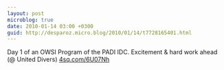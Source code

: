 ```yaml
---
layout: post
microblog: true
date: 2010-01-14 03:00 +0300
guid: http://desparoz.micro.blog/2010/01/14/t7728165401.html
---
```

Day 1 of an OWSI Program of the PADI IDC. Excitement &amp; hard work ahead (@ United Divers) [4sq.com/6U07Nh](http://4sq.com/6U07Nh)
